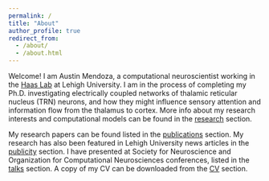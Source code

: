 ```yaml
---
permalink: /
title: "About"
author_profile: true
redirect_from: 
  - /about/
  - /about.html
---
```


Welcome! I am Austin Mendoza, a computational neuroscientist working in the [Haas Lab](https://bio.cas.lehigh.edu/faculty-staff/julie-haas/haas-lab) at Lehigh University. 
I am in the process of completing my Ph.D. investigating electrically coupled networks of thalamic reticular nucleus (TRN) neurons, and how they might influence sensory attention and information flow from the thalamus to cortex. 
More info about my research interests and computational models can be found in the [research](research) section. 

My research papers can be found listed in the [publications](publications) section.
My research has also been featured in Lehigh University news articles in the [publicity](publicity) section.
I have presented at Society for Neuroscience and Organization for Computational Neurosciences conferences, listed in the [talks](talks) section.
A copy of my CV can be downloaded from the [CV](CV) section.

